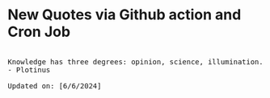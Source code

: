 # New Quotes via Github action and Cron Job

<pre>
<!-- #quote -->
Knowledge has three degrees: opinion, science, illumination. The means or instrument of the first is sense; of the second, dialectic; of the third, intuition.
- Plotinus

Updated on: [6/6/2024]
<!-- #quoteEnd -->
</pre>

